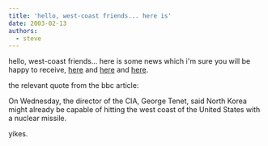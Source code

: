 ```yaml
---
title: 'hello, west-coast friends... here is'
date: 2003-02-13
authors:
  - steve
---
```


hello, west-coast friends... here is some news which i'm sure you will be happy to receive, [here](http://www.cnn.com/2003/WORLD/asiapcf/east/02/12/us.nkorea/index.html) and [here](http://www.washingtonpost.com/wp-dyn/articles/A63598-2003Feb12.html) and [here](http://news.bbc.co.uk/2/hi/asia-pacific/2751509.stm).

the relevant quote from the bbc article:

On Wednesday, the director of the CIA, George Tenet, said North Korea might already be capable of hitting the west coast of the United States with a nuclear missile.

yikes.
